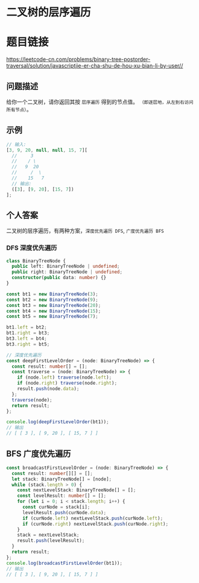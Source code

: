 # 二叉树的层序遍历

# 题目链接

<https://leetcode-cn.com/problems/binary-tree-postorder-traversal/solution/javascriptjie-er-cha-shu-de-hou-xu-bian-li-by-user//>

## 问题描述

给你一个二叉树，请你返回其按 `层序遍历` 得到的节点值。 `（即逐层地，从左到右访问所有节点）`。

## 示例

```js
// 输入:
[3, 9, 20, null, null, 15, 7][
  //     3
  //    / \
  //   9  20
  //     /  \
  //    15   7
  // 输出:
  ([3], [9, 20], [15, 7])
];
```

## 个人答案

二叉树的层序遍历，有两种方案，`深度优先遍历 DFS`, `广度优先遍历 BFS`

### DFS 深度优先遍历

```ts
class BinaryTreeNode {
  public left: BinaryTreeNode | undefined;
  public right: BinaryTreeNode | undefined;
  constructor(public data: number) {}
}

const bt1 = new BinaryTreeNode(3);
const bt2 = new BinaryTreeNode(9);
const bt3 = new BinaryTreeNode(20);
const bt4 = new BinaryTreeNode(15);
const bt5 = new BinaryTreeNode(7);

bt1.left = bt2;
bt1.right = bt3;
bt3.left = bt4;
bt3.right = bt5;

// 深度优先遍历
const deepFirstLevelOrder = (node: BinaryTreeNode) => {
  const result: number[] = [];
  const traverse = (node: BinaryTreeNode) => {
    if (node.left) traverse(node.left);
    if (node.right) traverse(node.right);
    result.push(node.data);
  };
  traverse(node);
  return result;
};

console.log(deepFirstLevelOrder(bt1));
// 输出
// [ [ 3 ], [ 9, 20 ], [ 15, 7 ] ]
```

## BFS 广度优先遍历

```ts
const broadcastFirstLevelOrder = (node: BinaryTreeNode) => {
  const result: number[][] = [];
  let stack: BinaryTreeNode[] = [node];
  while (stack.length > 0) {
    const nextLevelStack: BinaryTreeNode[] = [];
    const levelResult: number[] = [];
    for (let i = 0; i < stack.length; i++) {
      const curNode = stack[i];
      levelResult.push(curNode.data);
      if (curNode.left) nextLevelStack.push(curNode.left);
      if (curNode.right) nextLevelStack.push(curNode.right);
    }
    stack = nextLevelStack;
    result.push(levelResult);
  }
  return result;
};
console.log(broadcastFirstLevelOrder(bt1));
// 输出
// [ [ 3 ], [ 9, 20 ], [ 15, 7 ] ]
```
